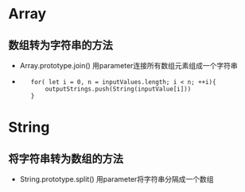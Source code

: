 # Array
## 数组转为字符串的方法
* Array.prototype.join(<parameter>)  用parameter连接所有数组元素组成一个字符串
* ```var outputStrings = [];
     for( let i = 0, n = inputValues.length; i < n; ++i){
         outputStrings.push(String(inputValue[i]))
     }
  ```

   



# String
## 将字符串转为数组的方法
* String.prototype.split(<parameter>) 用parameter将字符串分隔成一个数组

